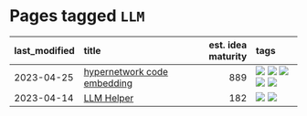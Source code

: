 # Pages tagged `LLM`

|last_modified|title|est. idea maturity|tags
|:---|:---|---:|:---|
|2023-04-25|[hypernetwork code embedding](../hypernetwork_embedding_for_code.md)|889|[![](https://img.shields.io/badge/tag-LLM-e9b626)](../tags/LLM.md) [![](https://img.shields.io/badge/tag-embeddings-1614f8)](../tags/embeddings.md) [![](https://img.shields.io/badge/tag-machinelearning-82d6e)](../tags/machinelearning.md) [![](https://img.shields.io/badge/tag-models-752fd7)](../tags/models.md) [![](https://img.shields.io/badge/tag-nlp-9c3a4a)](../tags/nlp.md)|
|2023-04-14|[LLM Helper](../llm-helper.md)|182|[![](https://img.shields.io/badge/tag-LLM-e9b626)](../tags/LLM.md) [![](https://img.shields.io/badge/tag-tooling-c6963e)](../tags/tooling.md)|